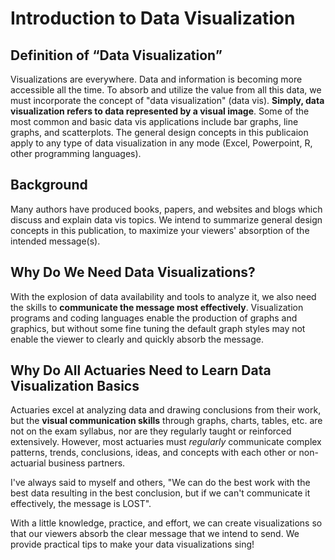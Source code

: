 # Introduction to Data Visualization

## Definition of “Data Visualization”
Visualizations are everywhere. Data and information is becoming more accessible all the time. To absorb and utilize the value from all this data, we must incorporate the concept of "data visualization" (data vis). **Simply, data visualization refers to data represented by a visual image**. Some of the most common and basic data vis applications include bar graphs, line graphs, and scatterplots. The general design concepts in this publicaion apply to any type of data visualization in any mode (Excel, Powerpoint, R, other programming languages).

## Background
Many authors have produced books, papers, and websites and blogs which discuss and explain data vis topics. We intend to summarize general design concepts in this publication, to maximize your viewers' absorption of the intended message(s).

## Why Do We Need Data Visualizations?
With the explosion of data availability and tools to analyze it, we also need the skills to **communicate the message most effectively**. Visualization programs and coding languages enable the production of graphs and graphics, but without some fine tuning the default graph styles may not enable the viewer to clearly and quickly absorb the message. 

## Why Do All Actuaries Need to Learn Data Visualization Basics
Actuaries excel at analyzing data and drawing conclusions from their work, but the **visual communication skills** through graphs, charts, tables, etc. are not on the exam syllabus, nor are they regularly taught or reinforced extensively. However, most actuaries must _regularly_ communicate complex patterns, trends, conclusions, ideas, and concepts with each other or non-actuarial business partners.

I've always said to myself and others, "We can do the best work with the best data resulting in the best conclusion, but if we can't communicate it effectively, the message is LOST".

With a little knowledge, practice, and effort, we can create visualizations so that our viewers absorb the clear message that we intend to send. We provide practical tips to make your data visualizations sing!
